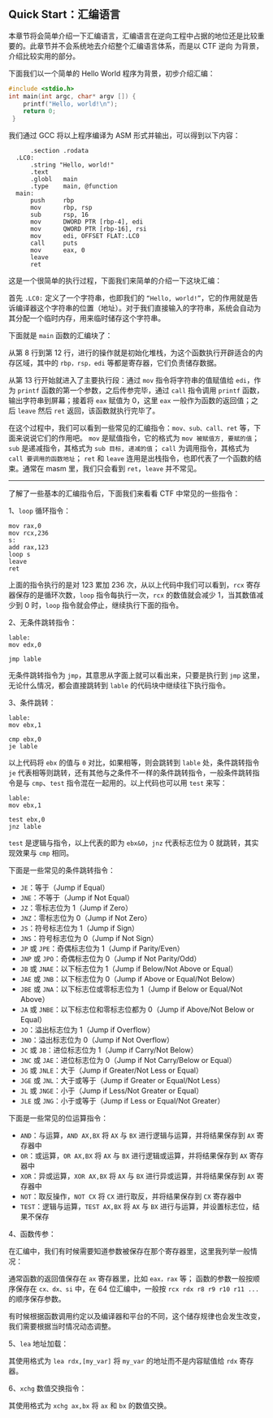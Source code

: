## Quick Start：汇编语言

本章节将会简单介绍一下汇编语言，汇编语言在逆向工程中占据的地位还是比较重要的。此章节并不会系统地去介绍整个汇编语言体系，而是以 CTF 逆向 为背景，介绍比较实用的部分。

下面我们以一个简单的 Hello World 程序为背景，初步介绍汇编：

```c
#include <stdio.h>
int main(int argc, char* argv []) {
    printf("Hello, world!\n");
    return 0;
 }
```

我们通过 GCC 将以上程序编译为 ASM 形式并输出，可以得到以下内容：

```assembly
      .section .rodata
  .LC0:
      .string "Hello, world!"
      .text
      .globl   main
      .type    main, @function
  main:
      push     rbp
      mov      rbp, rsp
      sub      rsp, 16
      mov      DWORD PTR [rbp-4], edi
      mov      QWORD PTR [rbp-16], rsi
      mov      edi, OFFSET FLAT:.LC0
      call     puts
      mov      eax, 0
      leave
      ret
```

这是一个很简单的执行过程，下面我们来简单的介绍一下这块汇编：

首先 `.LC0:` 定义了一个字符串，也即我们的 `“Hello, world!”`，它的作用就是告诉编译器这个字符串的位置（地址）。对于我们直接输入的字符串，系统会自动为其分配一个临时内存，用来临时储存这个字符串。

下面就是 `main` 函数的汇编块了：

从第 8 行到第 12 行，进行的操作就是初始化堆栈，为这个函数执行开辟适合的内存区域，其中的 `rbp，rsp，edi` 等都是寄存器，它们负责储存数据。

从第 13 行开始就进入了主要执行段：通过 `mov` 指令将字符串的值赋值给 `edi`，作为 `printf` 函数的第一个参数，之后传参完毕，通过 `call` 指令调用 `printf` 函数，输出字符串到屏幕；接着将 `eax` 赋值为 0，这里 `eax` 一般作为函数的返回值；之后 `leave` 然后 `ret` 返回，该函数就执行完毕了。

在这个过程中，我们可以看到一些常见的汇编指令：`mov、sub、call、ret` 等，下面来说说它们的作用吧。
`mov` 是赋值指令，它的格式为 `mov 被赋值方, 要赋的值`；
`sub` 是递减指令，其格式为 `sub 目标, 递减的值`；
`call` 为调用指令，其格式为 `call 要调用的函数地址`；
`ret` 和 `leave` 连用是出栈指令，也即代表了一个函数的结束。通常在 masm 里，我们只会看到 `ret`，`leave` 并不常见。

------

了解了一些基本的汇编指令后，下面我们来看看 CTF 中常见的一些指令：

1、`loop` 循环指令：

```assembly
mov rax,0
mov rcx,236
s:
add rax,123
loop s
leave
ret
```

上面的指令执行的是对 123 累加 236 次，从以上代码中我们可以看到，`rcx` 寄存器保存的是循环次数，`loop` 指令每执行一次，`rcx` 的数值就会减少 1，当其数值减少到 0 时，`loop` 指令就会停止，继续执行下面的指令。

2、无条件跳转指令：

```assembly
lable:
mov edx,0

jmp lable
```

无条件跳转指令为 `jmp`，其意思从字面上就可以看出来，只要是执行到 `jmp` 这里，无论什么情况，都会直接跳转到 `lable` 的代码块中继续往下执行指令。

3、条件跳转：

```assembly
lable:
mov ebx,1

cmp ebx,0
je lable
```

以上代码将 `ebx` 的值与 `0` 对比，如果相等，则会跳转到 `lable` 处，条件跳转指令 `je` 代表相等则跳转，还有其他与之条件不一样的条件跳转指令，一般条件跳转指令是与 `cmp`、`test` 指令混在一起用的。以上代码也可以用 `test` 来写：

```assembly
lable:
mov ebx,1

test ebx,0
jnz lable
```

`test` 是逻辑与指令，以上代表的即为 `ebx&0`，`jnz` 代表标志位为 0 就跳转，其实现效果与 `cmp` 相同。

下面是一些常见的条件跳转指令：

- `JE`：等于（Jump if Equal）
- `JNE`：不等于（Jump if Not Equal）
- `JZ`：零标志位为 1（Jump if Zero）
- `JNZ`：零标志位为 0（Jump if Not Zero）
- `JS`：符号标志位为 1（Jump if Sign）
- `JNS`：符号标志位为 0（Jump if Not Sign）
- `JP` 或 `JPE`：奇偶标志位为 1（Jump if Parity/Even）
- `JNP` 或 `JPO`：奇偶标志位为 0（Jump if Not Parity/Odd）
- `JB` 或 `JNAE`：以下标志位为 1（Jump if Below/Not Above or Equal）
- `JAE` 或 `JNB`：以下标志位为 0（Jump if Above or Equal/Not Below）
- `JBE` 或 `JNA`：以下标志位或零标志位为 1（Jump if Below or Equal/Not Above）
- `JA` 或 `JNBE`：以下标志位和零标志位都为 0（Jump if Above/Not Below or Equal）
- `JO`：溢出标志位为 1（Jump if Overflow）
- `JNO`：溢出标志位为 0（Jump if Not Overflow）
- `JC` 或 `JB`：进位标志位为 1（Jump if Carry/Not Below）
- `JNC` 或 `JAE`：进位标志位为 0（Jump if Not Carry/Below or Equal）
- `JG` 或 `JNLE`：大于（Jump if Greater/Not Less or Equal）
- `JGE` 或 `JNL`：大于或等于（Jump if Greater or Equal/Not Less）
- `JL` 或 `JNGE`：小于（Jump if Less/Not Greater or Equal）
- `JLE` 或 `JNG`：小于或等于（Jump if Less or Equal/Not Greater）

下面是一些常见的位运算指令：

- `AND`：与运算，`AND AX,BX` 将 `AX` 与 `BX` 进行逻辑与运算，并将结果保存到 `AX` 寄存器中
- `OR`：或运算，`OR AX,BX` 将 `AX` 与 `BX` 进行逻辑或运算，并将结果保存到 `AX` 寄存器中
- `XOR`：异或运算，`XOR AX,BX` 将 `AX` 与 `BX` 进行异或运算，并将结果保存到 `AX` 寄存器中
- `NOT`：取反操作，`NOT CX` 将 `CX` 进行取反，并将结果保存到 `CX` 寄存器中
- `TEST`：逻辑与运算，`TEST AX,BX` 将 `AX` 与 `BX` 进行与运算，并设置标志位，结果不保存

4、函数传参：

在汇编中，我们有时候需要知道参数被保存在那个寄存器里，这里我列举一般情况：

通常函数的返回值保存在 `ax` 寄存器里，比如 `eax，rax` 等；
函数的参数一般按顺序保存在 `cx、dx、si` 中，在 64 位汇编中，一般按 `rcx rdx r8 r9 r10 r11 ...` 的顺序保存参数。

有时候根据函数调用约定以及编译器和平台的不同，这个储存规律也会发生改变，我们需要根据当时情况动态调整。

5、`lea` 地址加载：

其使用格式为 `lea rdx,[my_var]` 将 `my_var` 的地址而不是内容赋值给 `rdx` 寄存器。

6、`xchg` 数值交换指令：

其使用格式为 `xchg ax,bx` 将 `ax` 和 `bx` 的数值交换。